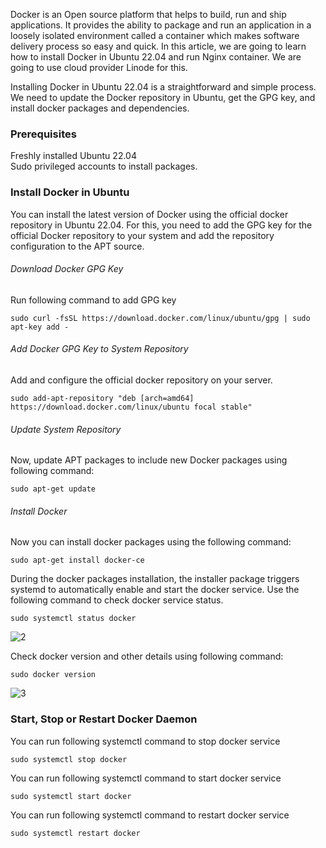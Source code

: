 Docker is an Open source platform that helps to build, run and ship applications. It provides the ability to package and run an application in a loosely isolated environment called a container which makes software delivery process so easy and quick.
In this article, we are going to learn how to install Docker in Ubuntu 22.04 and run Nginx container. We are going to use cloud provider Linode for this.

Installing Docker in Ubuntu 22.04 is a straightforward and simple process. We need to update the Docker repository in Ubuntu, get the GPG key, and install docker packages and dependencies.

### Prerequisites
Freshly installed Ubuntu 22.04 <br>
Sudo privileged accounts to install packages.


### Install Docker in Ubuntu
You can install the latest version of Docker using the official docker repository in Ubuntu 22.04. For this, you need to add the GPG key for the official Docker repository to your system and add the repository configuration to the APT source.

###### Download Docker GPG Key
Run following command to add GPG key
```
sudo curl -fsSL https://download.docker.com/linux/ubuntu/gpg | sudo apt-key add -
```
###### Add Docker GPG Key to System Repository
Add and configure the official docker repository on your server.
```
sudo add-apt-repository "deb [arch=amd64] https://download.docker.com/linux/ubuntu focal stable"
```
###### Update System Repository
Now, update APT packages to include new Docker packages using following command:
```
sudo apt-get update
```

###### Install Docker
Now you can install docker packages using the following command:
```
sudo apt-get install docker-ce
```
During the docker packages installation, the installer package triggers systemd to automatically enable and start the docker service. Use the following command to check docker service status.
```
sudo systemctl status docker
```
![2](https://user-images.githubusercontent.com/11027110/203275654-dcb81437-90d0-4898-999f-0f1081559eb1.jpg)

Check docker version and other details using following command:
```
sudo docker version
```
![3](https://user-images.githubusercontent.com/11027110/203275302-80447898-eb21-4fec-aa42-cf171d58acb3.jpg)

### Start, Stop or Restart Docker Daemon
You can run following systemctl command to stop docker service
```
sudo systemctl stop docker
```
You can run following systemctl command to start docker service
```
sudo systemctl start docker
```
You can run following systemctl command to restart docker service
```
sudo systemctl restart docker
```



